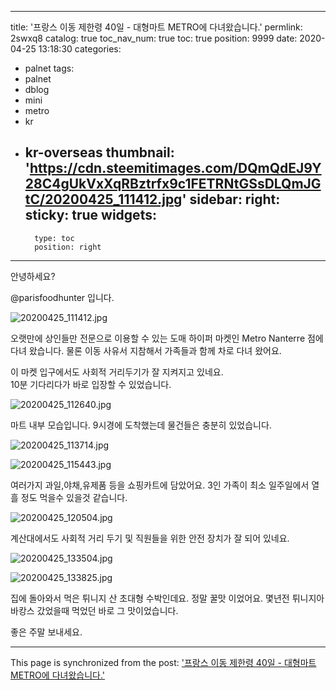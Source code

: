 
---
title: '프랑스 이동 제한령 40일 - 대형마트 METRO에 다녀왔습니다.'
permlink: 2swxq8
catalog: true
toc_nav_num: true
toc: true
position: 9999
date: 2020-04-25 13:18:30
categories:
- palnet
tags:
- palnet
- dblog
- mini
- metro
- kr
- kr-overseas
thumbnail: 'https://cdn.steemitimages.com/DQmQdEJ9Y28C4gUkVxXqRBztrfx9c1FETRNtGSsDLQmJGtC/20200425_111412.jpg'
sidebar:
    right:
        sticky: true
widgets:
    -
        type: toc
        position: right
---


안녕하세요?

@parisfoodhunter 입니다. 

![20200425_111412.jpg](https://cdn.steemitimages.com/DQmQdEJ9Y28C4gUkVxXqRBztrfx9c1FETRNtGSsDLQmJGtC/20200425_111412.jpg)

오랫만에 상인들만 전문으로 이용할 수 있는 도매 하이퍼 마켓인 Metro Nanterre 점에 다녀 왔습니다. 물론 이동 사유서 지참해서 가족들과 함께 차로 다녀 왔어요.

이 마켓 입구에서도 사회적 거리두기가 잘 지켜지고 있네요.  
10분 기다리다가 바로 입장할 수 있었습니다. 

![20200425_112640.jpg](https://cdn.steemitimages.com/DQmTHfDakzv2rSk1x9qbCiMgy1oGnji4iccVXCeMNqA2Bxo/20200425_112640.jpg)

마트 내부 모습입니다.  9시경에 도착했는데 물건들은 충분히 있었습니다. 

![20200425_113714.jpg](https://cdn.steemitimages.com/DQmY2LLBCtQnzbtDFnTo2Lg2VqichyJjtFgfQDspE74g1kt/20200425_113714.jpg)

![20200425_115443.jpg](https://cdn.steemitimages.com/DQmScWYVjUpHV8MRYo2RBeNgNETPL235ky26tDGuDQFNGLW/20200425_115443.jpg)

여러가지 과일,야채,유제품 등을 쇼핑카트에 담았어요.  3인 가족이 최소 일주일에서 열흘 정도 먹을수 있을것 같습니다. 

![20200425_120504.jpg](https://cdn.steemitimages.com/DQmVpWcB5ST5AF3nt7yKPjwoWMs7uARtJ5cPEAX95ziF11a/20200425_120504.jpg)

계산대에서도 사회적 거리 두기 및 직원들을 위한 안전 장치가 잘 되어 있네요.

![20200425_133504.jpg](https://cdn.steemitimages.com/DQmSv726imxGkQyH533HBYcpWP1a8aBJKwnioJediWAP6th/20200425_133504.jpg)

![20200425_133825.jpg](https://cdn.steemitimages.com/DQmPFhCom74poyYjx4de9sCRfcbJmJ16r1RHxR8hvZkcXDF/20200425_133825.jpg)

집에 돌아와서 먹은 튀니지 산 초대형 수박인데요. 
정말 꿀맛 이었어요. 몇년전 튀니지아 바캉스 갔었을때 먹었던 바로 그 맛이었습니다. 

좋은 주말 보내세요.

- - -

This page is synchronized from the post: ['프랑스 이동 제한령 40일 - 대형마트 METRO에 다녀왔습니다.'](https://steemit.com/@parisfoodhunter/2swxq8)
